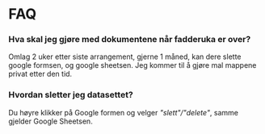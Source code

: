 
# **FAQ**

### **Hva skal jeg gjøre med dokumentene når fadderuka er over?**

Omlag 2 uker etter siste arrangement, gjerne 1 måned, kan dere slette google formsen, og google sheetsen. Jeg kommer til å gjøre mal mappene privat etter den tid.

### **Hvordan sletter jeg datasettet?**

Du høyre klikker på Google formen og velger *"slett"/"delete"*, samme gjelder Google Sheetsen.

